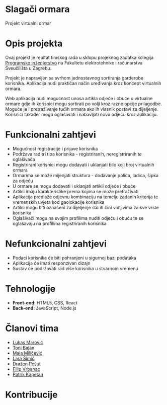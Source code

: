 # Slagači ormara
Projekt virtualni ormar

# Opis projekta
Ovaj projekt je reultat timskog rada u sklopu projeknog zadatka kolegija [Programsko inženjerstvo](https://www.fer.unizg.hr/predmet/proinz) na Fakultetu elektrotehnike i računarstva Sveučilišta u Zagrebu.

Projekt je napravljen sa svrhom jednostavnog sortiranja garderobe korisnika. Aplikacija nudi praktičan način uređivanja kroz koncept virtualnih ormara.

Web aplikacija nudi mogućnost unosa artikla odjeće i obuće u virtualne ormare gdje ih korisnici mogu sortirati po volji kroz razne opcije prilagodbe. Moguće je i pretraživanje tuđih ormara ako ih vlasnik postavi za dijeljenje. Korisnici također mogu oglašavati i nabavljati novu odjeću kroz aplikaciju.

# Funkcionalni zahtjevi
<ul>
  <li>Mogućnost registracije i prijave korisnika</li>
  <li>Podržava rad tri tipa korisnika - registriranih, neregistriranih te oglašivača</li>
  <li>Registrirani korisnici mogu dodavati i uklanjati bilo koji broj virtualnih ormara</li>
  <li>Ormarima se može mijenjati struktura - dodavanje polica, ladica, šipka za odjeću</li>
  <li>U ormare se mogu dodavati i uklanjati artikli odjeće i obuće</li>
  <li>Artikli imaju karakteristike prema kojima se može pretraživati</li>
  <li>Aplikacija predlaže odjevnu kombinaciju na temelju zadanih kriterija te vremenskih uvjeta kod geolokacije korisnika</li>
  <li>Artikli mogu biti označeni za dijeljenje što ih čini vidljivima za sve vrste korisnika</li>
  <li>Oglašivači mogu na svojim profilima nuditi odjeću i obuću te se oglašavaju na profilima registriranih korisnika</li>
</ul>

# Nefunkcionalni zahtjevi
<ul>
  <li>Podaci korisnika će biti pohranjeni u sigurnoj bazi podataka</li>
  <li>Aplikacija će imati responzivan dizajn</li>
  <li>Sustav će podržavati rad više korisnika u stvarnom vremenu</li>
</ul>

# Tehnologije
<ul>
  <li><b>Front-end: </b>HTML5, CSS, React</li>
  <li><b>Back-end: </b>JavaScript, Node.js</li>
</ul>

# Članovi tima 
<ul>
  <li><a href="https://github.com/LukasMarovic">Lukas Marović</a> </li>
  <li><a href="https://github.com/bajan-bato">Toni Bajan</a></li>
  <li><a href="https://github.com/MayaMili">Maja Miličević</a></li>
  <li><a href="https://github.com/laralara12">Lara Šimić</a></li>
  <li><a href="https://github.com/DrazenPesut">Dražen Pešut</a></li>
  <li><a href="https://github.com/fvrba95">Filip Vrbanac</a></li>
  <li><a href="https://github.com/Patrik556">Patrik Kapetan</a></li>
</ul>

# Kontribucije
>
